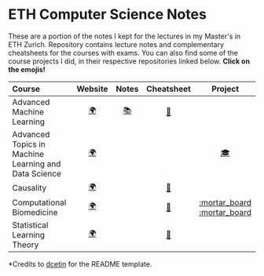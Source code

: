 # ETH Computer Science Notes

These are a portion of the notes I kept for the lectures in my Master's in ETH Zurich. Repository contains lecture notes and complementary cheatsheets for the courses with exams. You can also find some of the course projects I did, in their respective repositories linked below. **Click on the emojis!**

| Course                                                       |                           Website                            |  Notes  |    Cheatsheet    |                           Project                            |
| :----------------------------------------------------------- | :----------------------------------------------------------: | :-----: | :--------------: | :----------------------------------------------------------: |
| Advanced Machine Learning                               | [:earth_africa:](https://ml2.inf.ethz.ch/courses/aml/)    | [:books:](https://github.com/pierobartolo/AML-Lecture-Notes) | [:page_with_curl:](https://github.com/pierobartolo/eth-ds-notes/blob/main/cheatsheets/aml_cheatsheet.pdf) |                                                              |
| Advanced Topics in Machine Learning and Data Science                  | [:earth_africa:](https://fernandoperezc.github.io/Advanced-Topics-in-Machine-Learning-and-Data-Science/)   |         |                  | [:mortar_board:](https://github.com/pierobartolo/eth-ds-notes/blob/main/notes/gnn.pdf)  |
| Causality                  | [:earth_africa:](https://stat.ethz.ch/lectures/ss21/causality.php#course_materials)   |         |   [:page_with_curl:](https://github.com/pierobartolo/eth-ds-notes/blob/main/cheatsheets/causality_cheatsheet.pdf)               |   |
| Computational Biomedicine                  | [:earth_africa:](https://bmi.inf.ethz.ch/teaching/261-5100-00l-computational-biomedicine-autumn-2020)   |         |   [:page_with_curl:](https://github.com/pierobartolo/eth-ds-notes/blob/main/cheatsheets/comp_bio_cheatsheet.pdf)               | [:mortar_board](https://github.com/pierobartolo/MapTie) [:mortar_board](https://github.com/pierobartolo/snpMAP)  |
| Statistical Learning Theory                  | [:earth_africa:](https://ml2.inf.ethz.ch/courses/slt/)   |         |   [:page_with_curl:](https://github.com/pierobartolo/eth-ds-notes/blob/main/cheatsheets/slt_cheatsheet.pdf)               |   |

*Credits to [dcetin](https://github.com/dcetin/eth-cs-notes) for the README template.
